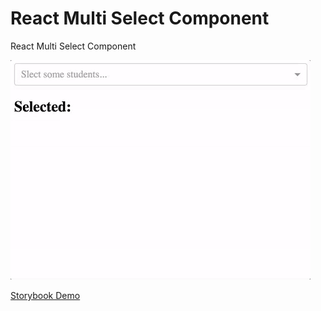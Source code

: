 # React Multi Select Component

React Multi Select Component

![Animated GIF demo](react-multi-select.gif)

[Storybook Demo](http://briangenisio.com/react-multi-select)
